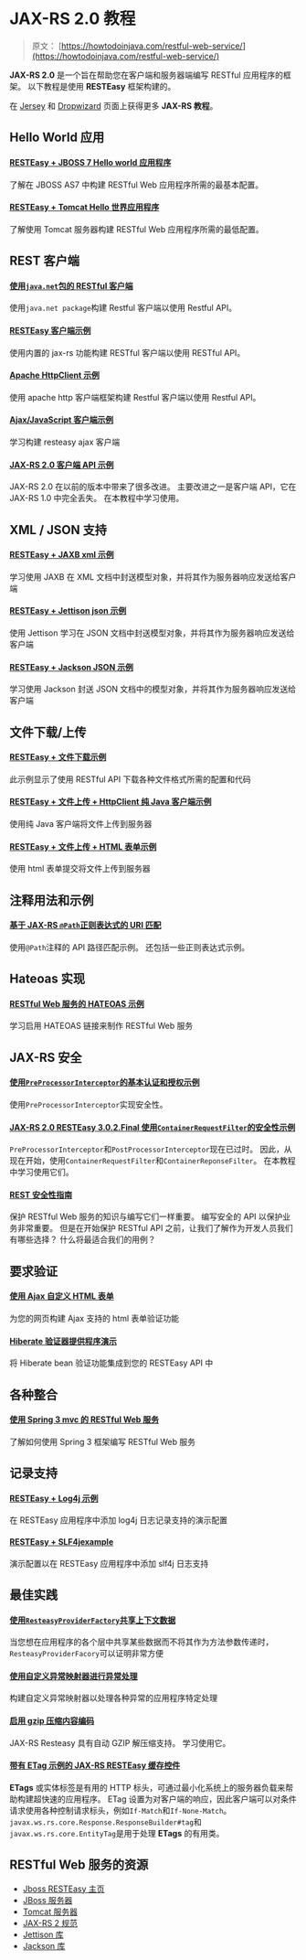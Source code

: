 # JAX-RS 2.0 教程

> 原文： [https://howtodoinjava.com/restful-web-service/](https://howtodoinjava.com/restful-web-service/)

**JAX-RS 2.0** 是一个旨在帮助您在客户端和服务器端编写 RESTful 应用程序的框架。 以下教程是使用 **RESTEasy** 框架构建的。

在 [Jersey](//howtodoinjava.com/jersey-jax-rs-tutorials/) 和 [Dropwizard](//howtodoinjava.com/dropwizard-tutorials/) 页面上获得更多 **JAX-RS 教程**。

## Hello World 应用

#### [RESTEasy + JBOSS 7 Hello world 应用程序](//howtodoinjava.com/resteasy/resteasy-jboss-7-hello-world-application/ "RESTEasy + JBOSS 7 Hello world application")

了解在 JBOSS AS7 中构建 RESTful Web 应用程序所需的最基本配置。

#### [RESTEasy + Tomcat Hello 世界应用程序](//howtodoinjava.com/resteasy/resteasy-tomcat-hello-world-application/ "RESTEasy + Tomcat hello world application")

了解使用 Tomcat 服务器构建 RESTful Web 应用程序所需的最低配置。

## REST 客户端

#### [使用`java.net`包的 RESTful 客户端](//howtodoinjava.com/resteasy/restful-webservices-client-using-java-net-package/ "testful client using java.net package")

使用`java.net package`构建 Restful 客户端以使用 Restful API。

#### [RESTEasy 客户端示例](//howtodoinjava.com/resteasy/resteasy-client-for-consuming-rest-apis/ "RESTEasy client for consuming REST APIs")

使用内置的 jax-rs 功能构建 RESTful 客户端以使用 RESTful API。

#### [Apache HttpClient 示例](//howtodoinjava.com/apache-commons/jax-rs-restful-client-using-apache-httpclient/ "JAX-RS RESTful client using apache httpclient")

使用 apache http 客户端框架构建 Restful 客户端以使用 Restful API。

#### [Ajax/JavaScript 客户端示例](//howtodoinjava.com/resteasy/resteasy-javascriptajax-client-demo/ "RESTEasy javascript/ajax client demo")

学习构建 resteasy ajax 客户端

#### [JAX-RS 2.0 客户端 API 示例](//howtodoinjava.com/resteasy/jax-rs-2-0-resteasy-3-0-2-final-client-api-example/ "JAX-RS 2.0 RESTEasy 3.0.2.Final Client API example")

JAX-RS 2.0 在以前的版本中带来了很多改进。 主要改进之一是客户端 API，它在 JAX-RS 1.0 中完全丢失。 在本教程中学习使用。

## XML / JSON 支持

#### [RESTEasy + JAXB xml 示例](//howtodoinjava.com/resteasy/resteasy-jaxb-xml-example/ "RESTEasy + JAXB xml example")

学习使用 JAXB 在 XML 文档中封送模型对象，并将其作为服务器响应发送给客户端

#### [RESTEasy + Jettison json 示例](//howtodoinjava.com/resteasy/resteasy-jettison-json-example/ "RESTEasy + Jettison json example")

使用 Jettison 学习在 JSON 文档中封送模型对象，并将其作为服务器响应发送给客户端

#### [RESTEasy + Jackson JSON 示例](//howtodoinjava.com/2013/05/10/resteasy-jackson-json-example/ "RESTEasy + Jackson JSON example")

学习使用 Jackson 封送 JSON 文档中的模型对象，并将其作为服务器响应发送给客户端

## 文件下载/上传

#### [RESTEasy + 文件下载示例](//howtodoinjava.com/resteasy/resteasy-file-download-example/ "RESTEasy + File download example")

此示例显示了使用 RESTful API 下载各种文件格式所需的配置和代码

#### [RESTEasy + 文件上传 + HttpClient 纯 Java 客户端示例](//howtodoinjava.com/resteasy/jax-rs-resteasy-file-upload-httpclient-example/ "JAX-RS RESTEasy file upload + httpclient example")

使用纯 Java 客户端将文件上传到服务器

#### [RESTEasy + 文件上传 + HTML 表单示例](//howtodoinjava.com/resteasy/jax-rs-resteasy-file-upload-html-form-example/ "JAX-RS RESTEasy file upload + html form example")

使用 html 表单提交将文件上传到服务器

## 注释用法和示例

#### [基于 JAX-RS `@Path`正则表达式的 URI 匹配](//howtodoinjava.com/resteasy/jax-rs-path-regex-based-uri-matching/ "@Path example")

使用`@Path`注释的 API 路径匹配示例。 还包括一些正则表达式示例。

## Hateoas 实现

#### [RESTful Web 服务的 HATEOAS 示例](//howtodoinjava.com/resteasy/writing-restful-webservices-with-hateoas-using-jax-rs-and-jaxb-in-java/ "How to write RESTful web services using jax-rs and jaxb in java [HATEOAS example]")

学习启用 HATEOAS 链接来制作 RESTful Web 服务

## JAX-RS 安全

#### [使用`PreProcessorInterceptor`的基本认证和授权示例](//howtodoinjava.com/resteasy/jax-rs-resteasy-basic-authentication-and-authorization-tutorial/ "JAX-RS RESTEasy basic authentication and authorization tutorial") 

使用`PreProcessorInterceptor`实现安全性。

#### [JAX-RS 2.0 RESTEasy 3.0.2.Final 使用`ContainerRequestFilter`的安全性示例](//howtodoinjava.com/resteasy/jax-rs-2-0-resteasy-3-0-2-final-security-tutorial/ "JAX-RS 2.0 RESTEasy 3.0.2.Final security tutorial") 

`PreProcessorInterceptor`和`PostProcessorInterceptor`现在已过时。 因此，从现在开始，使用`ContainerRequestFilter`和`ContainerReponseFilter`。 在本教程中学习使用它们。

#### [REST 安全性指南](//howtodoinjava.com/security/restful-web-services-security-guide/)

保护 RESTful Web 服务的知识与编写它们一样重要。 编写安全的 API 以保护业务非常重要。 但是在开始保护 RESTful API 之前，让我们了解作为开发人员我们有哪些选择？ 什么将最适合我们的用例？

## 要求验证

#### [使用 Ajax 自定义 HTML 表单](//howtodoinjava.com/resteasy/jax-rs-custom-validation-example-using-ajax/ "JAX-RS custom validation example using ajax")

为您的网页构建 Ajax 支持的 html 表单验证功能

#### [Hiberate 验证器提供程序演示](//howtodoinjava.com/resteasy/resteasy-bean-validation-using-hibernate-validator-provider/ "RESTEasy bean validation using hibernate validator provider")

将 Hiberate bean 验证功能集成到您的 RESTEasy API 中

## 各种整合

#### [使用 Spring 3 mvc 的 RESTful Web 服务](//howtodoinjava.com/spring/spring-restful/how-to-write-restful-webservices-using-spring-3-mvc/)

了解如何使用 Spring 3 框架编写 RESTful Web 服务

## 记录支持

#### [RESTEasy + Log4j 示例](//howtodoinjava.com/log4j/resteasy-tomcat-7-log4j-logging-example/ "RESTEasy + Tomcat 7 + Log4j logging example")

在 RESTEasy 应用程序中添加 log4j 日志记录支持的演示配置

#### [RESTEasy + SLF4jexample](//howtodoinjava.com/resteasy/resteasy-tomcat-7-slf4j-logging-example/ "RESTEasy + Tomcat 7 + SLF4J logging example")

演示配置以在 RESTEasy 应用程序中添加 slf4j 日志支持

## 最佳实践

#### [使用`ResteasyProviderFactory`共享上下文数据](//howtodoinjava.com/resteasy/share-context-data-with-jax-rs-resteasyproviderfactory/ "Share context data with JAX-RS ResteasyProviderFactory") 

当您想在应用程序的各个层中共享某些数据而不将其作为方法参数传递时，`ResteasyProviderFacory`可以证明非常方便

#### [使用自定义异常映射器进行异常处理](//howtodoinjava.com/resteasy/exception-handling-in-jax-rs-resteasy-with-exceptionmapper/ "Exception handling in JAX-RS RESTEasy with ExceptionMapper")

构建自定义异常映射器以处理各种异常的应用程序特定处理

#### [启用 gzip 压缩内容编码](//howtodoinjava.com/resteasy/enable-gzip-compression-content-encoding-in-resteasy/ "Enable gzip compression content encoding in RESTEasy")

JAX-RS Resteasy 具有自动 GZIP 解压缩支持。 学习使用它。

#### [带有 ETag 示例的 JAX-RS RESTEasy 缓存控件](//howtodoinjava.com/2013/06/05/jax-rs-resteasy-cache-control-with-etag-example/ "JAX-RS RESTEasy Cache control with ETag example")

**ETags** 或实体标签是有用的 HTTP 标头，可通过最小化系统上的服务器负载来帮助构建超快速的应用程序。 ETag 设置为对客户端的响应，因此客户端可以对条件请求使用各种控制请求标头，例如`If-Match`和`If-None-Match`。 `javax.ws.rs.core.Response.ResponseBuilder#tag`和`javax.ws.rs.core.EntityTag`是用于处理 **ETags** 的有用类。

## RESTful Web 服务的资源

*   [Jboss RESTEasy 主页](http://resteasy.jboss.org/ "reasteasy")
*   [JBoss 服务器](http://jbossas.jboss.org/)
*   [Tomcat 服务器](https://tomcat.apache.org/)
*   [JAX-RS 2 规范](https://jax-rs-spec.java.net/)
*   [Jettison 库](https://github.com/codehaus/jettison)
*   [Jackson 库](https://github.com/FasterXML/jackson)